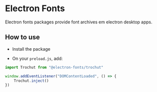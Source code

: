 # Electron Fonts

Electron fonts packages provide font archives em electron desktop apps.

## How to use

* Install the package

* On your `preload.js`, add:

```ts
import Trochut from "@electron-fonts/trochut"

window.addEventListener("DOMContentLoaded", () => {
    Trochut.inject()
})
```